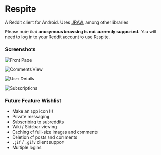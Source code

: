 # Respite


A Reddit client for Android. Uses [JRAW](https://github.com/thatJavaNerd/JRAW), among other libraries.


Please note that **anonymous browsing is not currently supported.** You will need to log in to your Reddit account to use Respite.

### Screenshots

![Front Page]("https://github.com/gouthamank/respite/tree/master/scrot/frontpage.png" "Front Page")

![Comments View]("https://github.com/gouthamank/respite/tree/master/scrot/comment_context.png" "Comments View")

![User Details]("https://github.com/gouthamank/respite/tree/master/scrot/user_comments.png" "User Details")

![Subscriptions]("https://github.com/gouthamank/respite/tree/master/scrot/user_subscriptions.png" "Easy Access Subscriptions")

### Future Feature Wishlist

* Make an app icon (!)
* Private messaging
* Subscribing to subreddits
* Wiki / Sidebar viewing
* Caching of full-size images and comments
* Deletion of posts and comments
* `.gif` / `.gifv` client support
* Multiple logins



